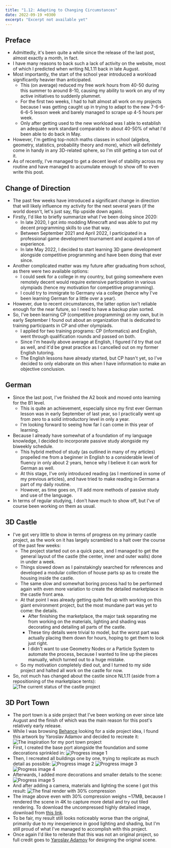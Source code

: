 ```yaml
---
title: "1.12: Adapting to Changing Circumstances"
date: 2022-09-19 +0300
excerpt: "Excerpt not available yet"
---
```


## Preface

- Admittedly, it's been quite a while since the release of the last post, almost exactly a month, in fact.
- I have many reasons to back such a lack of activity on the website, most of which I predicted when writing NL1.11
  back in late August.
- Most importantly, the start of the school year introduced a workload significantly heavier than anticipated.
  - This (on average) reduced my free work hours from 40-50 during this summer to around 8-10, causing my ability to
    work on any of my active initiatives to suddenly plummet.
  - For the first two weeks, I had to halt almost all work on my projects because I was getting caught up in trying
    to adapt to the new 7-6-6-6-6-5 lesson week and barely managed to scrape up 4-5 hours per week.
  - Only after getting used to the new workload was I able to establish an adequate work standard comparable to about
    40-50% of what I'd been able to do back in May.
- However, I'm getting top-notch maths classes in school (algebra, geometry, statistics, probability theory and more),
  which will definitely come in handy in any 3D-related sphere, so I'm still getting a ton out of it.
- As of recently, I've managed to get a decent level of stability across my routine and have managed to accumulate
  enough to show off to even write this post.

## Change of Direction

- The past few weeks have introduced a significant change in direction that will likely influence my activity for the
  next several years (if the world doesn't, let's just say, flip upside down again).
- Firstly, I'd like to briefly summarize what I've been doing since 2020:
  - In late 2020, I got into modding Minecraft and was able to put my decent programming skills to use that way.
  - Between September 2021 and April 2022, I participated in a professional game development tournament and acquired a
    ton of experience.
  - In late May 2022, I decided to start learning 3D game development alongside competitive programming and have been
    doing that ever since.
- Another complicated matter was my future after graduating from school, as there were two available options:
  - I could seek for a college in my country, but going somewhere even remotely decent would require extensive
    participation in various olympiads (hence my motivation for competitive programming).
  - I could try to immigrate to Germany via a college (hence why I've been learning German for a little over a year).
- However, due to recent circumstances, the latter option isn't reliable enough for the near future, so I need to have
  a backup plan sorted.
- So, I've been learning CP (competitive programming) on my own, but in early September I found out about an organization
  that is dedicated to training participants in CP and other olympiads.
  - I applied for two training programs: CP (informatics) and English, went through qualification rounds and passed on
    both.
  - Since I'm heavily above average at English, I figured I'd try that out as well, and it'd be great practice as I
    cancelled out on my former English tutoring.
  - The English lessons have already started, but CP hasn't yet, so I've decided to only elaborate on this when I have
    information to make an objective conclusion.

## German

- Since the last post, I've finished the A2 book and moved onto learning for the B1 level.
  - This is quite an achievement, especially since my first ever German lesson was in early September of last year, so
    I practically went up from zero to a solid introductory level in only a year.
  - I'm looking forward to seeing how far I can come in this year of learning.
- Because I already have somewhat of a foundation of my language knowledge, I decided to incorporate passive study
  alongside my biweekly schedule.
  - This hybrid method of study (as outlined in many of my articles) propelled me from a beginner in English to a
    considerable level of fluency in only about 2 years, hence why I believe it can work for German as well.
  - At this stage, I've only introduced reading (as I mentioned in some of my previous articles), and have tried to
    make reading in German a part of my daily routine.
  - However, as time goes on, I'll add more methods of passive study and use of the language.
- In terms of regular studying, I don't have much to show off, but I've of course been working on them as usual.

## 3D Castle

- I've got very little to show in terms of progress on my primary castle project, as the work on it has largely
  scrambled to a halt over the course of the past few weeks:
  - The project started out on a quick pace, and I managed to get the general layout of the castle (the center, inner
    and outer walls) done in under a week.
  - Things slowed down as I painstakingly searched for references and developed a modular collection of house parts sp
    as to create the housing inside the castle.
  - The same slow and somewhat boring process had to be performed again with even more variation to create the detailed
    marketplace in the castle front area.
  - At that point I was already getting quite fed up with working on this giant environment project, but the most
    mundane part was yet to come: the details.
    - After finishing the marketplace, the major task separating me from working on the materials, lighting and shading
      was decorating and detailing all parts of the castle.
    - These tiny details were trivial to model, but the worst part was actually placing them down for hours, hoping to
      get them to look just right.
    - I didn't want to use Geometry Nodes or a Particle System to automate the process, because I wanted to line up
      the pieces manually, which turned out to a huge mistake.
  - So my motivation completely died out, and I turned to my side project and halted all work on the castle for now.
- So, not much has changed about the castle since NL1.11 (aside from a repositioning of the marketplace tents):
![The current status of the castle project](https://cdn.upload.systems/uploads/u1IcyC5F.png)

## 3D Port Town

- The port town is a side project that I've been working on ever since late August and the finish of which was the main
  reason for this post's relatively early release.
- While I was browsing [Behance](https://behance.net) looking for a side project idea, I found this artwork by Yaroslav
  Adamov and decided to recreate it:
![The inspiration for my port town project](https://github.com/kanpov/3DProjects/raw/main/20_PortTown/Reference.png)  
- First, I created the base port alongside the foundation and some decorations sprinkled in:
![Progress image 1](/cdn/20220919/PortTown1.png)
- Then, I recreated all buildings one by one, trying to replicate as much detail as possible:
![Progress image 2](/cdn/20220919/PortTown2.png)
![Progress image 3](/cdn/20220919/PortTown3.png)
![Progress image 4](/cdn/20220919/PortTown4.png)
- Afterwards, I added more decorations and smaller details to the scene:
![Progress image 5](/cdn/20220919/PortTown5.png)
- And after adding a camera, materials and lighting the scene I got this result:
![The final render with 30% compression](https://github.com/kanpov/3DProjects/raw/main/20_PortTown/RenderCompressed.png)
- The image above even with 30% compression weighs ~17MB, because I rendered the scene in 4K to capture more detail and
  try out tiled rendering. To download the uncompressed highly detailed image, download from
  [this link](https://github.com/kanpov/3DProjects/raw/main/20_PortTown/Render.png).
- To be fair, my result still looks noticeably worse than the original, primarily due to my inexperience in good
  lighting and shading, but I'm still proud of what I've managed to accomplish with this project.
- Once again I'd like to reiterate that this was not an original project, so full credit goes to 
  [Yaroslav Adamov](https://www.behance.net/YaroslavAdamov) for designing the original scene.
